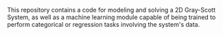 This repository contains a code for modeling and solving a 2D Gray-Scott System, as well as a machine learning module capable of being trained to perform categorical or regression 
tasks involving the system's data. 

